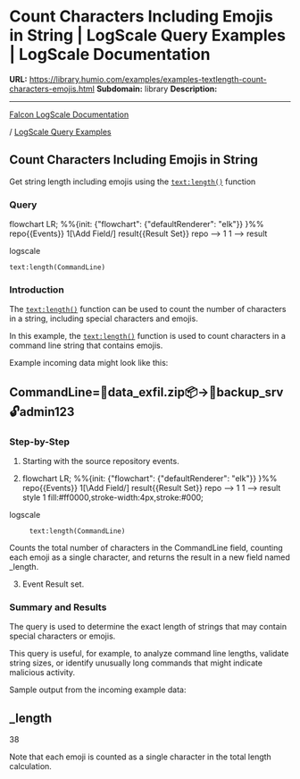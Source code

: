 # Count Characters Including Emojis in String | LogScale Query Examples | LogScale Documentation

**URL:** https://library.humio.com/examples/examples-textlength-count-characters-emojis.html
**Subdomain:** library
**Description:** 

---

[Falcon LogScale Documentation](https://library.humio.com)

/ [LogScale Query Examples](examples.html)

## Count Characters Including Emojis in String

Get string length including emojis using the [`text:length()`](https://library.humio.com/data-analysis/functions-text-length.html) function 

### Query

flowchart LR; %%{init: {"flowchart": {"defaultRenderer": "elk"}} }%% repo{{Events}} 1[\Add Field/] result{{Result Set}} repo --> 1 1 --> result

logscale
    
    
    text:length(CommandLine)

### Introduction

The [`text:length()`](https://library.humio.com/data-analysis/functions-text-length.html) function can be used to count the number of characters in a string, including special characters and emojis. 

In this example, the [`text:length()`](https://library.humio.com/data-analysis/functions-text-length.html) function is used to count characters in a command line string that contains emojis. 

Example incoming data might look like this: 

CommandLine=🎯data_exfil.zip📦&rarr;💾backup_srv🔓admin123  
---  
  
### Step-by-Step

  1. Starting with the source repository events.

  2. flowchart LR; %%{init: {"flowchart": {"defaultRenderer": "elk"}} }%% repo{{Events}} 1[\Add Field/] result{{Result Set}} repo --> 1 1 --> result style 1 fill:#ff0000,stroke-width:4px,stroke:#000;

logscale
         
         text:length(CommandLine)

Counts the total number of characters in the CommandLine field, counting each emoji as a single character, and returns the result in a new field named _length. 

  3. Event Result set.




### Summary and Results

The query is used to determine the exact length of strings that may contain special characters or emojis. 

This query is useful, for example, to analyze command line lengths, validate string sizes, or identify unusually long commands that might indicate malicious activity. 

Sample output from the incoming example data: 

_length  
---  
38  
  
Note that each emoji is counted as a single character in the total length calculation.
